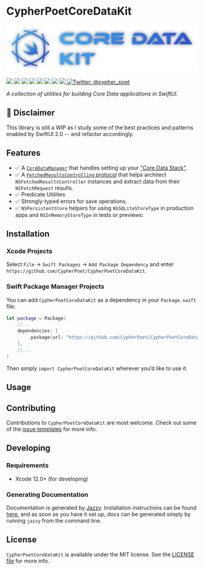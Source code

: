 # CypherPoetCoreDataKit

<p align="center">
   <img width="600px" src="./Resources/Images/Banner-1.png" alt="CypherPoetCoreDataKit Header Image">
</p>

<p>
    <img src="https://img.shields.io/badge/Swift-5.3-F06C33.svg" />
    <img src="https://img.shields.io/badge/iOS-13.0+-865EFC.svg" />
    <img src="https://img.shields.io/badge/iPadOS-13.0+-F65EFC.svg" />
    <img src="https://img.shields.io/badge/macOS-10.15+-179AC8.svg" />
    <img src="https://img.shields.io/badge/tvOS-13.0+-41465B.svg" />
    <img src="https://img.shields.io/badge/watchOS-6.0+-1FD67A.svg" />
    <img src="https://img.shields.io/badge/License-MIT-blue.svg" />
    <a href="https://github.com/apple/swift-package-manager">
      <img src="https://img.shields.io/badge/spm-compatible-brightgreen.svg?style=flat" />
    </a>
    <a href="https://twitter.com/cypher_poet">
        <img src="https://img.shields.io/badge/Contact-@cypher_poet-lightgrey.svg?style=flat" alt="Twitter: @cypher_poet" />
    </a>
</p>


<p align="center">

_A collection of utilities for building Core Data applications in SwiftUI._

<p />


## 🚧 Disclaimer

This library is still a WIP as I study some of the best practices and patterns enabled by SwiftUI 2.0 -- and refactor accordingly.


## Features

- ✅ A [`CoreDataManager`](./Sources/CoreDataManager/) that handles setting up your ["Core Data Stack"](https://developer.apple.com/documentation/coredata/core_data_stack).
- ✅ A [`FetchedResultsControlling` protocol](./Sources/FetchUtils/FetchedResultsControlling.swift) that helps architect `NSFetchedResultsController` instances and extract data from their `NSFetchRequest` results.
- ✅ Predicate Utilities
- ✅ Strongly-typed errors for save operations.
- ✅ `NSPersistentStore` helpers for using `NSSQLiteStoreType` in production apps and `NSInMemoryStoreType` in tests or previews:



## Installation

### Xcode Projects

Select `File` -> `Swift Packages` -> `Add Package Dependency` and enter `https://github.com/CypherPoet/CypherPoetCoreDataKit`.


### Swift Package Manager Projects

You can add `CypherPoetCoreDataKit` as a dependency in your `Package.swift` file:

```swift
let package = Package(
    //...
    dependencies: [
        .package(url: "https://github.com/CypherPoet/CypherPoetCoreDataKit", from: "0.0.13"),
    ],
    //...
)
```


Then simply `import CypherPoetCoreDataKit` wherever you’d like to use it.



## Usage

<!--

Usage of these utilities is best demonstrated by the [Example App](./Examples/ExampleApp/).

- [Using launch arguments]() to help with Core Data-related debugging.

 -->

## Contributing

Contributions to `CypherPoetCoreDataKit` are most welcome. Check out some of the [issue templates](./.github/ISSUE_TEMPLATE/) for more info.



## Developing

### Requirements

- Xcode 12.0+ (for developing)


### Generating Documentation

Documentation is generated by [Jazzy](https://github.com/realm/jazzy). Installation instructions can be found [here](https://github.com/realm/jazzy#installation), and as soon as you have it set up, docs can be generated simply by running `jazzy` from the command line.



## License

`CypherPoetCoreDataKit` is available under the MIT license. See the [LICENSE file](./LICENSE) for more info.
